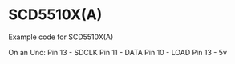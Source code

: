 # SCD5510X(A)
Example code for SCD5510X(A) 

On an Uno:
Pin 13 - SDCLK
Pin 11 - DATA
Pin 10 - LOAD
Pin 13 - 5v

